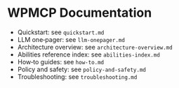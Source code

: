 # WPMCP Documentation

- Quickstart: see `quickstart.md`
- LLM one‑pager: see `llm-onepager.md`
- Architecture overview: see `architecture-overview.md`
- Abilities reference index: see `abilities-index.md`
- How‑to guides: see `how-to.md`
- Policy and safety: see `policy-and-safety.md`
- Troubleshooting: see `troubleshooting.md`